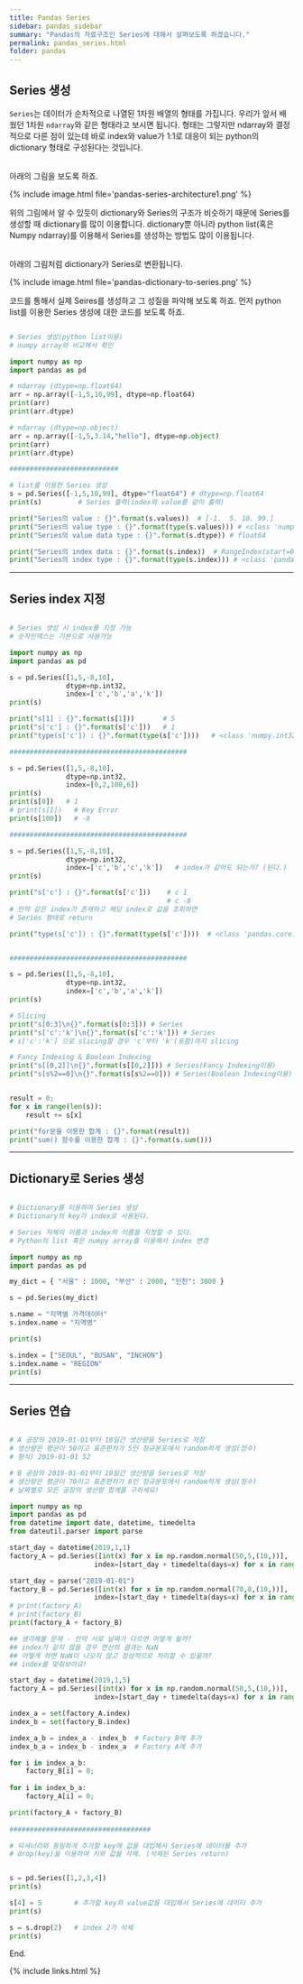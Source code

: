 ```yaml
---
title: Pandas Series
sidebar: pandas_sidebar
summary: "Pandas의 자료구조인 Series에 대해서 살펴보도록 하겠습니다."
permalink: pandas_series.html
folder: pandas
---
```


## Series 생성

`Series`는 데이터가 순차적으로 나열된 1차원 배열의 형태를 가집니다. 우리가 앞서
배웠던 1차원 `ndarray`와 같은 형태라고 보시면 됩니다. 형태는 그렇지만 ndarray와
결정적으로 다른 점이 있는데 바로 index와 value가 1:1로 대응이 되는 python의
dictionary 형태로 구성된다는 것입니다.
<br><br>

아래의 그림을 보도록 하죠.

{% include image.html
file='pandas-series-architecture1.png'
%}

위의 그림에서 알 수 있듯이 dictionary와 Series의 구조가 비슷하기 때문에 Series를
생성할 때 dictionary를 많이 이용합니다. dictionary뿐 아니라
python list(혹은  Numpy ndarray)를 이용해서 Series를 생성하는 방법도 많이
이용됩니다.
<br><br>

아래의 그림처럼 dictionary가 Series로 변환됩니다.

{% include image.html
file='pandas-dictionary-to-series.png'
%}

코드를 통해서 실제 Seires를 생성하고 그 성질을 파악해 보도록 하죠.
먼저 python list를 이용한 Series 생성에 대한 코드를 보도록 하죠.

~~~python

# Series 생성(python list이용)
# numpy array와 비교해서 확인

import numpy as np
import pandas as pd

# ndarray (dtype=np.float64)
arr = np.array([-1,5,10,99], dtype=np.float64)
print(arr)
print(arr.dtype)

# ndarray (dtype=np.object)
arr = np.array([-1,5,3.14,"hello"], dtype=np.object)
print(arr)
print(arr.dtype)

###########################

# list를 이용한 Series 생성
s = pd.Series([-1,5,10,99], dtype="float64") # dtype=np.float64
print(s)         # Series 출력(index와 value를 같이 출력)

print("Series의 value : {}".format(s.values))  # [-1.  5. 10. 99.]
print("Series의 value type : {}".format(type(s.values))) # <class 'numpy.ndarray'>
print("Series의 value data type : {}".format(s.dtype)) # float64   

print("Series의 index data : {}".format(s.index))  # RangeIndex(start=0, stop=4, step=1)
print("Series의 index type : {}".format(type(s.index))) # <class 'pandas.core.indexes.range.RangeIndex'>

~~~

---

## Series index 지정

~~~python

# Series 생성 시 index를 지정 가능
# 숫자인덱스는 기본으로 사용가능

import numpy as np
import pandas as pd

s = pd.Series([1,5,-8,10],
              dtype=np.int32,
              index=['c','b','a','k'])
print(s)

print("s[1] : {}".format(s[1]))       # 5
print("s['c'] : {}".format(s['c']))   # 1
print("type(s['c']) : {}".format(type(s['c'])))   # <class 'numpy.int32'>

############################################

s = pd.Series([1,5,-8,10],
              dtype=np.int32,
              index=[0,2,100,6])
print(s)
print(s[0])   # 1 
# print(s[1])   # Key Error
print(s[100])   # -8

############################################

s = pd.Series([1,5,-8,10],
              dtype=np.int32,
              index=['c','b','c','k'])   # index가 같아도 되는가? (된다.)             
print(s)

print("s['c'] : {}".format(s['c']))    # c 1
                                       # c -8
# 만약 같은 index가 존재하고 해당 index로 값을 조회하면
# Series 형태로 return

print("type(s['c']) : {}".format(type(s['c'])))  # <class 'pandas.core.series.Series'>


############################################

s = pd.Series([1,5,-8,10],
              dtype=np.int32,
              index=['c','b','a','k'])
print(s)

# Slicing
print("s[0:3]\n{}".format(s[0:3])) # Series
print("s['c':'k']\n{}".format(s['c':'k'])) # Series
# s['c':'k'] 으로 slicing할 경우 'c'부터 'k'(포함)까지 slicing

# Fancy Indexing & Boolean Indexing
print("s[[0,2]]\n{}".format(s[[0,2]])) # Series(Fancy Indexing이용)
print("s[s%2==0]\n{}".format(s[s%2==0])) # Series(Boolean Indexing이용)


result = 0;
for x in range(len(s)):
    result += s[x]

print("for문을 이용한 합계 : {}".format(result)) 
print("sum() 함수를 이용한 합계 : {}".format(s.sum()))

~~~

---

## Dictionary로 Series 생성

~~~python

# Dictionary를 이용하여 Series 생성
# Dictionary의 key가 index로 사용된다.

# Series 자체의 이름과 index의 이름을 지정할 수 있다.
# Python의 list 혹은 numpy array를 이용해서 index 변경

import numpy as np
import pandas as pd

my_dict = { "서울" : 1000, "부산" : 2000, "인천": 3000 }

s = pd.Series(my_dict)

s.name = "지역별 가격데이터"
s.index.name = "지역명"

print(s)

s.index = ["SEOUL", "BUSAN", "INCHON"]
s.index.name = "REGION"
print(s)

~~~

---

## Series 연습

~~~python

# A 공장의 2019-01-01부터 10일간 생산량을 Series로 저장
# 생산량은 평균이 50이고 표준편차가 5인 정규분포에서 random하게 생성(정수)
# 형식) 2019-01-01 52

# B 공장의 2019-01-01부터 10일간 생산량을 Series로 저장
# 생산량은 평균이 70이고 표준편차가 8인 정규분포에서 random하게 생성(정수)
# 날짜별로 모든 공장의 생산량 합계를 구하세요!

import numpy as np
import pandas as pd
from datetime import date, datetime, timedelta
from dateutil.parser import parse

start_day = datetime(2019,1,1)
factory_A = pd.Series([int(x) for x in np.random.normal(50,5,(10,))],
                     index=[start_day + timedelta(days=x) for x in range(10)]) 

start_day = parse("2019-01-01")
factory_B = pd.Series([int(x) for x in np.random.normal(70,8,(10,))],
                     index=[start_day + timedelta(days=x) for x in range(10)]) 
# print(factory_A)
# print(factory_B)
print(factory_A + factory_B)

## 생각해볼 문제 - 만약 서로 날짜가 다르면 어떻게 될까?
## index가 같지 않을 경우 연산의 결과는 NaN
## 어떻게 하면 NaN이 나오지 않고 정상적으로 처리할 수 있을까?
## index를 맞춰보아요!

start_day = datetime(2019,1,5)
factory_A = pd.Series([int(x) for x in np.random.normal(50,5,(10,))],
                     index=[start_day + timedelta(days=x) for x in range(10)]) 

index_a = set(factory_A.index)
index_b = set(factory_B.index)

index_a_b = index_a - index_b  # Factory B에 추가
index_b_a = index_b - index_a  # Factory A에 추가 

for i in index_a_b:
    factory_B[i] = 0;
    
for i in index_b_a:
    factory_A[i] = 0;

print(factory_A + factory_B)
    
###################################

# 딕셔너리와 동일하게 추가할 key에 값을 대입해서 Series에 데이터를 추가
# drop(key)을 이용하여 키와 값을 삭제. (삭제된 Series return)


s = pd.Series([1,2,3,4])
print(s)

s[4] = 5        # 추가할 key와 value값을 대입해서 Series에 데이터 추가
print(s)

s = s.drop(2)   # index 2가 삭제
print(s)

~~~


End.

{% include links.html %}
